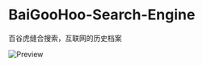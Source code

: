 # BaiGooHoo-Search-Engine
百谷虎缝合搜索，互联网的历史档案

<img src="https://cdn.jsdelivr.net/gh/WorldlineChanger/Air-Image-Cloud@main/20211225/preview.2pjtzzo4m400.png" alt="Preview" />
